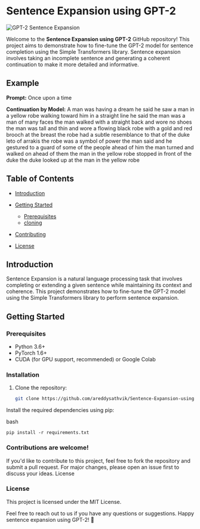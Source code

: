 # Sentence Expansion using GPT-2

![GPT-2 Sentence Expansion]([https://storage.googleapis.com/wandb-production.appspot.com/wandb-public-images/tk8kfl2kbl.png])

Welcome to the **Sentence Expansion using GPT-2** GitHub repository! This project aims to demonstrate how to fine-tune the GPT-2 model for sentence completion using the Simple Transformers library. Sentence expansion involves taking an incomplete sentence and generating a coherent continuation to make it more detailed and informative.

## Example

**Prompt:** Once upon a time

**Continuation by Model:** 
        A man was having a dream he said he saw a man in a yellow robe walking toward him in a straight line he said the man was a man of many faces the man walked with a straight back and wore no shoes the man was tall and thin and wore a flowing black robe with a gold and red brooch at the breast the robe had a subtle resemblance to that of the duke leto of arrakis the robe was a symbol of power the man said and he gestured to a guard of some of the people ahead of him the man turned and walked on ahead of them the man in the yellow robe stopped in front of the duke the duke looked up at the man in the yellow robe

## Table of Contents

- [Introduction](#introduction)
- [Getting Started](#getting-started)
  - [Prerequisites](#prerequisites)
  - [cloning](#installation)

- [Contributing](#contributing)
- [License](#license)

## Introduction

Sentence Expansion is a natural language processing task that involves completing or extending a given sentence while maintaining its context and coherence. This project demonstrates how to fine-tune the GPT-2 model using the Simple Transformers library to perform sentence expansion.

## Getting Started

### Prerequisites

- Python 3.6+
- PyTorch 1.6+
- CUDA (for GPU support, recommended) or Google Colab

### Installation

1. Clone the repository:

   ```bash
   git clone https://github.com/areddysathvik/Sentence-Expansion-using-GPT-2.git

Install the required dependencies using pip:

bash

    pip install -r requirements.txt




### Contributions are welcome! 
If you'd like to contribute to this project, feel free to fork the repository and submit a pull request. For major changes, please open an issue first to discuss your ideas.
License

### License
This project is licensed under the MIT License.

Feel free to reach out to us if you have any questions or suggestions. Happy sentence expansion using GPT-2! 🚀
